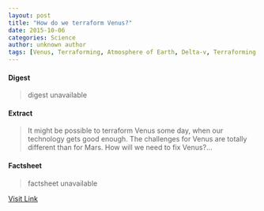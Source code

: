 ```yaml
---
layout: post
title: "How do we terraform Venus?"
date: 2015-10-06
categories: Science
author: unknown author
tags: [Venus, Terraforming, Atmosphere of Earth, Delta-v, Terraforming of Venus, Planet, Earth, Sun, Milky Way, Mars, Planetary habitability, Asteroid, Orbit, Outer space, Physical sciences, Astronomy, Space science]
---
```



#### Digest
>digest unavailable

#### Extract
>It might be possible to terraform Venus some day, when our technology gets good enough. The challenges for Venus are totally different than for Mars. How will we need to fix Venus?...

#### Factsheet
>factsheet unavailable

[Visit Link](http://phys.org/news325497132.html)


